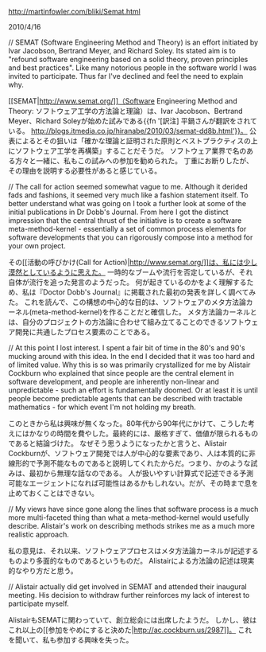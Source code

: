 http://martinfowler.com/bliki/Semat.html

2010/4/16

// SEMAT (Software Engineering Method and Theory) is an effort initiated by Ivar Jacobson, Bertrand Meyer, and Richard Soley. Its stated aim is to "refound software engineering based on a solid theory, proven principles and best practices". Like many notorious people in the software world I was invited to participate. Thus far I've declined and feel the need to explain why.

[[SEMAT|http://www.semat.org/]]（Software Engineering Method and Theory: ソフトウェア工学の方法論と理論）は、Ivar Jacobson、Bertrand Meyer、Richard Soleyが始めた試みである{{fn '[訳注] 平鍋さんが翻訳をされている。  http://blogs.itmedia.co.jp/hiranabe/2010/03/semat-dd8b.html'}}。
公表によるとその狙いは「確かな理論と証明された原則とベストプラクティスの上にソフトウェア工学を再構築」することだそうだ。
ソフトウェア業界で名のある方々と一緒に、私もこの試みへの参加を勧められた。
丁重にお断りしたが、その理由を説明する必要性があると感じている。

// The call for action seemed somewhat vague to me. Although it derided fads and fashions, it seemed very much like a fashion statement itself. To better understand what was going on I took a further look at some of the initial publications in Dr Dobb's Journal. From here I got the distinct impression that the central thrust of the initiative is to create a software meta-method-kernel - essentially a set of common process elements for software developments that you can rigorously compose into a method for your own project.

その[[活動の呼びかけ(Call for Action)|http://www.semat.org/]]は、私には少し漠然としているように思えた。
一時的なブームや流行を否定しているが、それ自体が流行を追った発言のようだった。
何が起きているのかをよく理解するため、私は『Doctor Dobb's Journal』に掲載された最初の発表を詳しく調べてみた。
これを読んで、この構想の中心的な目的は、ソフトウェアのメタ方法論カーネル(meta-method-kernel)を作ることだと確信した。
メタ方法論カーネルとは、自分のプロジェクトの方法論に合わせて組み立てることのできるソフトウェア開発に共通したプロセス要素のことである。

// At this point I lost interest. I spent a fair bit of time in the 80's and 90's mucking around with this idea. In the end I decided that it was too hard  and of limited value. Why this is so was primarily crystallized for me by Alistair Cockburn who explained that since people are the central element in software development, and people are inherently non-linear and unpredictable - such an effort is fundamentally doomed. Or at least it is until people become predictable agents that can be described with tractable mathematics - for which event I'm not holding my breath.

このときから私は興味が無くなった。80年代から90年代にかけて、こうした考えにはかなりの時間を費やした。最終的には、厳格すぎて、価値が限られるものであると結論づけた。
なぜそう思うようになったかと言うと、Alistair Cockburnが、ソフトウェア開発では人が中心的な要素であり、人は本質的に非線形的で予測不能なものであると説明してくれたからだ。つまり、かのような試みは、最初から無理な話なのである。
人が扱いやすい計算式で記述できる予測可能なエージェントになれば可能性はあるかもしれない。だが、その時まで息を止めておくことはできない。

// My views have since gone along the lines that software process is a much more multi-faceted thing than what a meta-method-kernel would usefully describe. Alistair's work on describing methods strikes me as a much more realistic approach.

私の意見は、それ以来、ソフトウェアプロセスはメタ方法論カーネルが記述するものより多面的なものであるというものだ。
Alistairによる方法論の記述は現実的なやり方だと思う。

// Alistair actually did get involved in SEMAT and attended their inaugural meeting. His decision to withdraw further reinforces my lack of interest to participate myself.

AlistairもSEMATに関わっていて、創立総会には出席したようだ。
しかし、彼はこれ以上の[[参加をやめにすると決めた|http://ac.cockburn.us/2987]]。
これを聞いて、私も参加する興味を失った。
